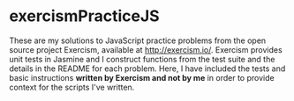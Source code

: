 # exercismPracticeJS

These are my solutions to JavaScript practice problems from the open source project Exercism, available at http://exercism.io/. Exercism provides unit tests in Jasmine and I construct functions from the test suite and the details in the README for each problem. Here, I have included the tests and basic instructions **written by Exercism and not by me** in order to provide context for the scripts I've written.
